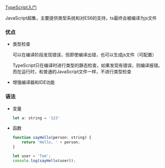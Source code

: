 [TypeScript入门](https://ts.xcatliu.com/basics/primitive-data-types.html)

JavaScript超集，主要提供类型系统和对ES6的支持，ts最终会被编译为js文件

### 优点

* 类型检查

    可以在编译阶段发现错误，但即使编译出错，也可以生成js文件（可配置）

    TypeScript只在编译时进行类型的静态检查，如果发现有错误，则编译报错。而在运行时，和普通的JavaScript文件一样，不进行类型检查

* 增强编译器和IDE功能

### 语法

* 变量

    ```javascript
    let a: string = '123'
    ```

* 函数

    ```javascript
    function sayHello(person: string) {
        return 'Hello, ' + person;
    }

    let user = 'Tom';
    console.log(sayHello(user));
    ```